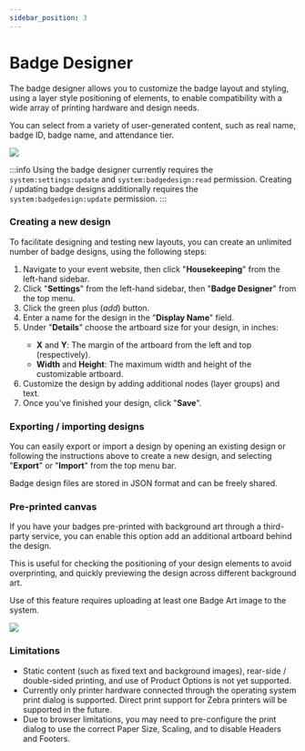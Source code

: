 ```yaml
---
sidebar_position: 3
---
```


# Badge Designer

<splitColumn>
  <div>
    <p>
      The badge designer allows you to customize the badge layout and styling, using a layer style positioning of elements, to enable compatibility with a wide array of printing hardware and design needs.
    </p>
    <p>
      You can select from a variety of user-generated content, such as real name, badge ID, badge name, and attendance tier.
    </p>
  </div>
  <div>
    <img className="bordered-img" src="/img/tutorial/badgeDesigner.png" />
  </div>
</splitColumn>

:::info
Using the badge designer currently requires the `system:settings:update` and `system:badgedesign:read` permission. Creating / updating badge designs additionally requires the `system:badgedesign:update` permission.
:::

### Creating a new design

To facilitate designing and testing new layouts, you can create an unlimited number of badge designs, using the following steps:

<ol className="numbered-list">
  <li>
    <span>
      Navigate to your event website, then click "<strong>Housekeeping</strong>" from the left-hand sidebar.
    </span>
  </li>
  <li>
    <span>
      Click "<strong>Settings</strong>" from the left-hand sidebar, then "<strong>Badge Designer</strong>" from the top menu.
    </span>
  </li>
  <li>
    <span>
      Click the green plus (<i className="material-symbols-outlined medium">add</i>) button.
    </span>
  </li>
  <li>
    <span>
      Enter a name for the design in the "<strong>Display Name</strong>" field.
    </span>
  </li>
  <li>
    <div>
      Under "<strong>Details</strong>" choose the artboard size for your design, in inches:
      <ul>
        <li>
          <strong>X</strong> and <strong>Y</strong>: The margin of the artboard from the left and top (respectively).
        </li>
        <li>
          <strong>Width</strong> and <strong>Height</strong>: The maximum width and height of the customizable artboard.
        </li>
      </ul>
    </div>
  </li>
  <li>
    <span>Customize the design by adding additional nodes (layer groups) and text.</span>
  </li>
  <li>
    <span>Once you've finished your design, click "<strong>Save</strong>".</span>
  </li>
</ol>

### Exporting / importing designs

You can easily export or import a design by opening an existing design or following the instructions above to create a new design, and selecting "**Export**" or "**Import**" from the top menu bar.

Badge design files are stored in JSON format and can be freely shared.

### Pre-printed canvas

<splitColumn>
  <div>
    <p>
      If you have your badges pre-printed with background art through a third-party service, you can enable this option add an additional artboard behind the design.
    </p>
    <p>
      This is useful for checking the positioning of your design elements to avoid overprinting, and quickly previewing the design across different background art.
    </p>
    <p>
      Use of this feature requires uploading at least one Badge Art image to the system.
    </p>
  </div>
  <div>
    <img className="bordered-img" src="/img/tutorial/badgeDesigner-prePrintedCanvas.png" />
  </div>
</splitColumn>

### Limitations

* Static content (such as fixed text and background images), rear-side / double-sided printing, and use of Product Options is not yet supported.
* Currently only printer hardware connected through the operating system print dialog is supported. Direct print support for Zebra printers will be supported in the future.
* Due to browser limitations, you may need to pre-configure the print dialog to use the correct Paper Size, Scaling, and to disable Headers and Footers.